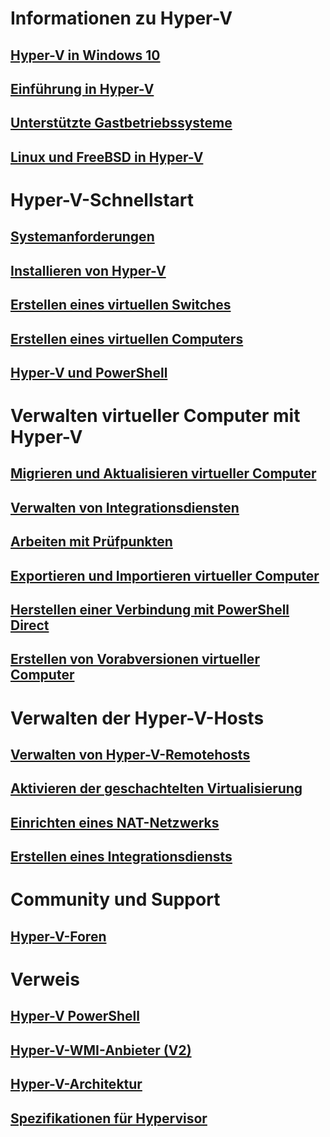 # Informationen zu Hyper-V
## [Hyper-V in Windows 10](./windows_welcome.md)
## [Einführung in Hyper-V](./about/hyperv_on_windows.md)
## [Unterstützte Gastbetriebssysteme](about/supported_guest_os.md)
## [Linux und FreeBSD in Hyper-V](https://technet.microsoft.com/library/dn531030.aspx)
# Hyper-V-Schnellstart
## [Systemanforderungen](quick_start/walkthrough_compatibility.md)
## [Installieren von Hyper-V](quick_start/walkthrough_install.md)
## [Erstellen eines virtuellen Switches](quick_start/walkthrough_virtual_switch.md)
## [Erstellen eines virtuellen Computers](quick_start/walkthrough_create_vm.md)
## [Hyper-V und PowerShell](quick_start/walkthrough_powershell.md)
# Verwalten virtueller Computer mit Hyper-V
## [Migrieren und Aktualisieren virtueller Computer](http://aka.ms/upgradevmconfig)
## [Verwalten von Integrationsdiensten](user_guide/managing_ics.md)
## [Arbeiten mit Prüfpunkten](user_guide/checkpoints.md)
## [Exportieren und Importieren virtueller Computer](user_guide/export_import.md)
## [Herstellen einer Verbindung mit PowerShell Direct](user_guide/vmsession.md)
## [Erstellen von Vorabversionen virtueller Computer](user_guide/create_pre-release_vm.md) 
# Verwalten der Hyper-V-Hosts
## [Verwalten von Hyper-V-Remotehosts](user_guide/remote_host_management.md)
## [Aktivieren der geschachtelten Virtualisierung](user_guide/nesting.md)
## [Einrichten eines NAT-Netzwerks](user_guide/setup_nat_network.md)
## [Erstellen eines Integrationsdiensts](develop/make_mgmt_service.md)
# Community und Support
## [Hyper-V-Foren](https://social.technet.microsoft.com/Forums/windowsserver/en-US/home?forum=winserverhyperv)
# Verweis
## [Hyper-V PowerShell](https://technet.microsoft.com/library/hh848559.aspx)
## [Hyper-V-WMI-Anbieter (V2)](https://msdn.microsoft.com/library/hh850319.aspx)
## [Hyper-V-Architektur](https://msdn.microsoft.com/en-us/library/cc768520(v=bts.10).aspx)
## [Spezifikationen für Hypervisor](develop/tlfs.md)


<!--HONumber=Jun16_HO4-->


